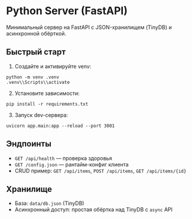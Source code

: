 # Python Server (FastAPI)

Минимальный сервер на FastAPI с JSON-хранилищем (TinyDB) и асинхронной обёрткой.

## Быстрый старт

1. Создайте и активируйте venv:
```
python -m venv .venv
.venv\\Scripts\\activate
```

2. Установите зависимости:
```
pip install -r requirements.txt
```

3. Запуск dev-сервера:
```
uvicorn app.main:app --reload --port 3001
```

## Эндпоинты

- `GET /api/health` — проверка здоровья
- `GET /config.json` — рантайм-конфиг клиента
- CRUD пример: `GET /api/items`, `POST /api/items`, `GET /api/items/{id}`

## Хранилище

- База: `data/db.json` (TinyDB)
- Асинхронный доступ: простая обёртка над TinyDB с `async` API


